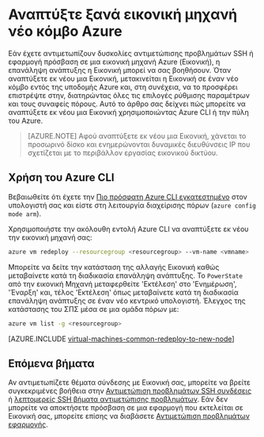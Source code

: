 <properties 
    pageTitle="Αναπτύξτε ξανά Linux εικονικές μηχανές | Microsoft Azure" 
    description="Περιγράφει τον τρόπο για να αναπτύξετε εκ νέου Linux εικονικές μηχανές να συμβάλει στην αντιμετώπιση προβλημάτων σύνδεσης SSH." 
    services="virtual-machines-linux" 
    documentationCenter="virtual-machines" 
    authors="iainfoulds" 
    manager="timlt"
    tags="azure-resource-manager,top-support-issue" 
/>
    

<tags 
    ms.service="virtual-machines-linux" 
    ms.devlang="na" 
    ms.topic="support-article" 
    ms.tgt_pltfrm="vm-linux"
    ms.workload="infrastructure" 
    ms.date="09/19/2016" 
    ms.author="iainfou" 
/>

# <a name="redeploy-virtual-machine-to-new-azure-node"></a>Αναπτύξτε ξανά εικονική μηχανή νέο κόμβο Azure

Εάν έχετε αντιμετωπίζουν δυσκολίες αντιμετώπισης προβλημάτων SSH ή εφαρμογή πρόσβαση σε μια εικονική μηχανή Azure (Εικονική), η επανάληψη ανάπτυξης η Εικονική μπορεί να σας βοηθήσουν. Όταν αναπτύξετε εκ νέου μια Εικονική, μετακινείται η Εικονική σε έναν νέο κόμβο εντός της υποδομής Azure και, στη συνέχεια, να το προσφέρει επιστρέψτε στην, διατηρώντας όλες τις επιλογές ρύθμισης παραμέτρων και τους συναφείς πόρους. Αυτό το άρθρο σας δείχνει πώς μπορείτε να αναπτύξετε εκ νέου μια Εικονική χρησιμοποιώντας Azure CLI ή την πύλη του Azure.

> [AZURE.NOTE] Αφού αναπτύξετε εκ νέου μια Εικονική, χάνεται το προσωρινό δίσκο και ενημερώνονται δυναμικές διευθύνσεις IP που σχετίζεται με το περιβάλλον εργασίας εικονικού δικτύου. 


## <a name="using-azure-cli"></a>Χρήση του Azure CLI

Βεβαιωθείτε ότι έχετε την [Πιο πρόσφατη Azure CLI εγκατεστημένο](../xplat-cli-install.md) στον υπολογιστή σας και είστε στη λειτουργία διαχείρισης πόρων (`azure config mode arm`).

Χρησιμοποιήστε την ακόλουθη εντολή Azure CLI να αναπτύξετε εκ νέου την εικονική μηχανή σας:

```bash
azure vm redeploy --resourcegroup <resourcegroup> --vm-name <vmname> 
```

Μπορείτε να δείτε την κατάσταση της αλλαγής Εικονική καθώς μεταβαίνετε κατά τη διαδικασία επανάληψη ανάπτυξης. Το `PowerState` από την εικονική Μηχανή μεταφερθείτε 'Εκτέλεση' στο 'Ενημέρωση', 'Έναρξη' και, τέλος 'Εκτέλεση' όπως μεταβαίνετε κατά τη διαδικασία επανάληψη ανάπτυξης σε έναν νέο κεντρικό υπολογιστή. Έλεγχος της κατάστασης του ΣΠΣ μέσα σε μια ομάδα πόρων με:

```bash
azure vm list -g <resourcegroup>
```


[AZURE.INCLUDE [virtual-machines-common-redeploy-to-new-node](../../includes/virtual-machines-common-redeploy-to-new-node.md)]


## <a name="next-steps"></a>Επόμενα βήματα
Αν αντιμετωπίζετε θέματα σύνδεσης με Εικονική σας, μπορείτε να βρείτε συγκεκριμένες βοήθεια στην [Αντιμετώπιση προβλημάτων SSH συνδέσεις](virtual-machines-linux-troubleshoot-ssh-connection.md) ή [λεπτομερείς SSH βήματα αντιμετώπισης προβλημάτων](virtual-machines-linux-detailed-troubleshoot-ssh-connection.md). Εάν δεν μπορείτε να αποκτήσετε πρόσβαση σε μια εφαρμογή που εκτελείται σε Εικονική σας, μπορείτε επίσης να διαβάσετε [Αντιμετώπιση προβλημάτων εφαρμογής](virtual-machines-linux-troubleshoot-app-connection.md).
